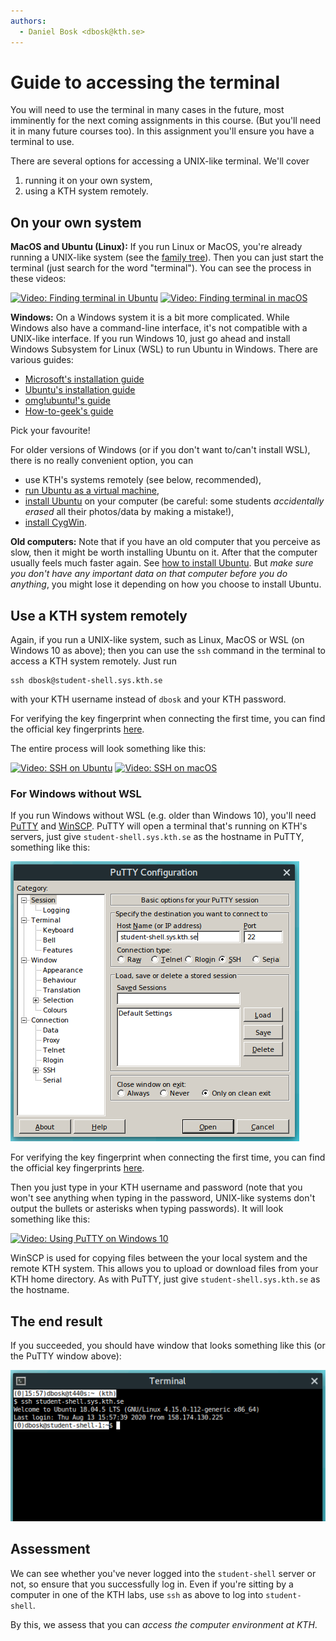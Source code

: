 ```yaml
---
authors:
  - Daniel Bosk <dbosk@kth.se>
---
```


# Guide to accessing the terminal

You will need to use the terminal in many cases in the future, most imminently 
for the next coming assignments in this course. (But you'll need it in many 
  future courses too). In this assignment you'll ensure you have a terminal to 
  use. 

There are several options for accessing a UNIX-like terminal. We'll cover

  1. running it on your own system,
  2. using a KTH system remotely.


## On your own system

**MacOS and Ubuntu (Linux):** If you run Linux or MacOS, you're already running 
a UNIX-like system (see the [family tree][unix-family]). Then you can just 
start the terminal (just search for the word "terminal"). You can see the 
process in these videos:

[unix-family]: https://www.levenez.com/unix/

[![Video: Finding terminal in Ubuntu][ftupic]][ftuvid]
[![Video: Finding terminal in macOS][ftmpic]][ftmvid]

[ftupic]: https://img.youtube.com/vi/tR_cBiLfnVI/default.jpg
[ftuvid]: https://eu.feedbackfruits.com/courses/activity-course/44d376d9-1423-4a13-97f3-11f8d19d5bd0

[ftmpic]: https://img.youtube.com/vi/mxdXJs4qN3o/default.jpg
[ftmvid]: https://eu.feedbackfruits.com/courses/activity-course/9fdbc81b-7836-42aa-a84b-a90851d18c34

**Windows:** On a Windows system it is a bit more complicated. While Windows 
also have a command-line interface, it's not compatible with a UNIX-like 
interface. If you run Windows 10, just go ahead and install Windows Subsystem 
for Linux (WSL) to run Ubuntu in Windows. There are various guides:

  - [Microsoft's installation guide][ms-wsl] 
  - [Ubuntu's installation guide][ubuntu-wsl]
  - [omg!ubuntu!'s guide][WSL2]
  - [How-to-geek's guide][WSL]

Pick your favourite!

[ms-wsl]: https://aka.ms/wsl2-install
[ubuntu-wsl]: https://ubuntu.com/tutorials/ubuntu-on-windows#1-overview
[WSL]: https://www.howtogeek.com/249966/how-to-install-and-use-the-linux-bash-shell-on-windows-10/
[WSL2]: https://www.omgubuntu.co.uk/how-to-install-wsl2-on-windows-10

For older versions of Windows (or if you don't want to/can't install WSL), 
there is no really convenient option, you can

  - use KTH's systems remotely (see below, recommended),
  - [run Ubuntu as a virtual machine][vm],
  - [install Ubuntu][install-ubuntu] on your computer (be careful: some 
    students *accidentally erased* all their photos/data by making a mistake!),
  - [install CygWin][cygwin].

[vm]: https://multipass.run/
[install-ubuntu]: https://ubuntu.com/download/desktop
[cygwin]: https://cygwin.com/install.html

**Old computers:** Note that if you have an old computer that you perceive as 
slow, then it might be worth installing Ubuntu on it. After that the computer 
usually feels much faster again. See [how to install Ubuntu][install-ubuntu]. 
But *make sure you don't have any important data on that computer before you do 
anything*, you might lose it depending on how you choose to install Ubuntu.


## Use a KTH system remotely

Again, if you run a UNIX-like system, such as Linux, MacOS or WSL (on Windows 
10 as above); then you can use the `ssh` command in the terminal to access a 
KTH system remotely. Just run
```
ssh dbosk@student-shell.sys.kth.se
```
with your KTH username instead of `dbosk` and your KTH password.

For verifying the key fingerprint when connecting the first time, you can find 
the official key fingerprints [here][kth-ssh-fps].

[kth-ssh-fps]: https://intra.kth.se/en/it/arbeta-pa-distans/unix/servers-1.971157

The entire process will look something like this:

[![Video: SSH on Ubuntu][sshupic]][sshuvid]
[![Video: SSH on macOS][sshmpic]][sshmvid]

[sshupic]: https://img.youtube.com/vi/ky-nnBsNIl8/default.jpg
[sshuvid]: https://eu.feedbackfruits.com/courses/activity-course/55dd8376-a042-4211-ac8e-486fd1cfde34

[sshmpic]: https://img.youtube.com/vi/uUrCXqxDMQI/default.jpg
[sshmvid]: https://eu.feedbackfruits.com/courses/activity-course/febefd53-2780-498a-a6a8-929bb4c6e7c0

### For Windows without WSL

If you run Windows without WSL (e.g. older than Windows 10), you'll need 
[PuTTY][putty] and [WinSCP][winscp]. PuTTY will open a terminal that's running 
on KTH's servers, just give `student-shell.sys.kth.se` as the hostname in 
PuTTY, something like this:

![The PuTTY start-up screen][puttyconf]

[putty]: https://www.chiark.greenend.org.uk/~sgtatham/putty/latest.html
[winscp]: https://winscp.net/eng/download.php
[puttyconf]: https://github.com/dbosk/introtools/raw/master/modules/terminal/puttyconf.png

For verifying the key fingerprint when connecting the first time, you can find 
the official key fingerprints [here][kth-ssh-fps].

[kth-ssh-fps]: https://intra.kth.se/en/it/arbeta-pa-distans/unix/servers-1.971157

Then you just type in your KTH username and password (note that you won't see 
anything when typing in the password, UNIX-like systems don't output the 
bullets or asterisks when typing passwords). It will look something like this:

[![Video: Using PuTTY on Windows 10][sshwpic]][sshwvid]

[sshwpic]: https://img.youtube.com/vi/JBgn51W5Umc/default.jpg
[sshwvid]: https://eu.feedbackfruits.com/courses/activity-course/3ef9ff0a-077d-4739-9e2f-40a1901ff57a

WinSCP is used for copying files between the your local system and the remote 
KTH system. This allows you to upload or download files from your KTH home 
directory. As with PuTTY, just give `student-shell.sys.kth.se` as the hostname.


## The end result

If you succeeded, you should have window that looks something like this (or the 
PuTTY window above):

![A terminal window with an SSH session on a UNIX-like system][terminal]

[terminal]: https://github.com/dbosk/introtools/raw/master/modules/ssh/terminal.png


## Assessment

We can see whether you've never logged into the `student-shell` server or not, 
so ensure that you successfully log in. Even if you're sitting by a computer in 
one of the KTH labs, use `ssh` as above to log into `student-shell`.

By this, we assess that you can *access the computer environment at KTH*.

